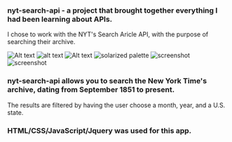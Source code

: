 ### nyt-search-api - a project that brought together everything I had been learning about APIs. 
I chose to work with the NYT's Search Aricle API, with the purpose of searching their archive.

![Alt text](nyt-search-api/nytapiscreenshot1.png "Initial")
![alt text](nyt-search-api/nytapiscreenshot2.png "Final")
![Alt text](https://github.com/BriNew/nyt-search-api/master/nytapiscreenshot1.png?raw=true "Optional Title")
![solarized palette](https://github.com/altercation/solarized/raw/master/img/solarized-palette.png)
![screenshot](https://github.com/BriNew/nyt-search-api/raw/master/img/nytapiscreenshot1.png)
![screenshot](https://github.com/BriNew/nyt-search-api/master/nytapiscreenshot1.png)


### nyt-search-api allows you to search the New York Time's archive, dating from September 1851 to present.
The results are filtered by having the user choose a month, year, and a U.S. state.

### HTML/CSS/JavaScript/Jquery was used for this app.




